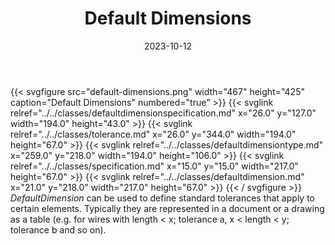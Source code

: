 ﻿---
title: Default Dimensions
toc: false
type: specs
layout: diagram
date: "2023-10-12"
draft: false
specification: VEC
version: 2.1.0
documentType: "Recommendation"
elementType: Diagram
classes:
  - DefaultDimensionSpecification
  - Tolerance
  - DefaultDimensionType
  - Specification
  - DefaultDimension
menu:
  VEC-2.1.0:    
    parent: topology-and-geometry
    identifier: topology-and-geometry/default-dimensions
    weight: 1009010 

# Prev/next pager order (if `docs_section_pager` enabled in `params.toml`)
weight: 1009010
---
{{< svgfigure src="default-dimensions.png" width="467" height="425" caption="Default Dimensions" numbered="true" >}}
  {{< svglink relref="../../classes/defaultdimensionspecification.md" x="26.0" y="127.0" width="194.0" height="43.0" >}}
  {{< svglink relref="../../classes/tolerance.md" x="26.0" y="344.0" width="194.0" height="67.0" >}}
  {{< svglink relref="../../classes/defaultdimensiontype.md" x="259.0" y="218.0" width="194.0" height="106.0" >}}
  {{< svglink relref="../../classes/specification.md" x="15.0" y="15.0" width="217.0" height="67.0" >}}
  {{< svglink relref="../../classes/defaultdimension.md" x="21.0" y="218.0" width="217.0" height="67.0" >}}
{{< / svgfigure >}}
<i>DefaultDimension</i> can be used to define standard tolerances that apply to certain elements. Typically they are represented in a document or a drawing as a table (e.g. for wires with length &lt; x; tolerance a, x &lt; length &lt; y; tolerance b and so on).